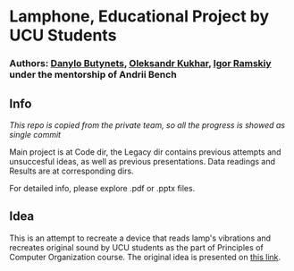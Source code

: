 # Lamphone, Educational Project by UCU Students

### Authors: [Danylo Butynets](https://github.com/Dranixia), [Oleksandr Kukhar](https://github.com/etamin-code), [Igor Ramskiy](https://github.com/botanich) under the mentorship of Andrii Bench

## Info
*This repo is copied from the private team, so all the progress is showed as single commit*

Main project is at Code dir, the Legacy dir contains previous attempts and unsuccesful ideas, as well as previous presentations. Data readings and Results are at corresponding dirs.

For detailed info, please explore .pdf or .pptx files. 

## Idea

This is an attempt to recreate a device that reads lamp's vibrations and recreates original sound by UCU students as the part of Principles of Computer Organization course. The original idea is presented on [this link](https://www.nassiben.com/lamphone).
